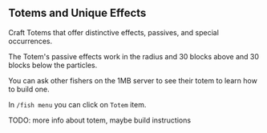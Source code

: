 ## Totems and Unique Effects
Craft Totems that offer distinctive effects, passives, and special occurrences.

The Totem's passive effects work in the radius and 30 blocks above and 30 blocks below the particles.

You can ask other fishers on the 1MB server to see their totem to learn how to build one.

In `/fish menu` you can click on `Totem` item.

TODO: more info about totem, maybe build instructions